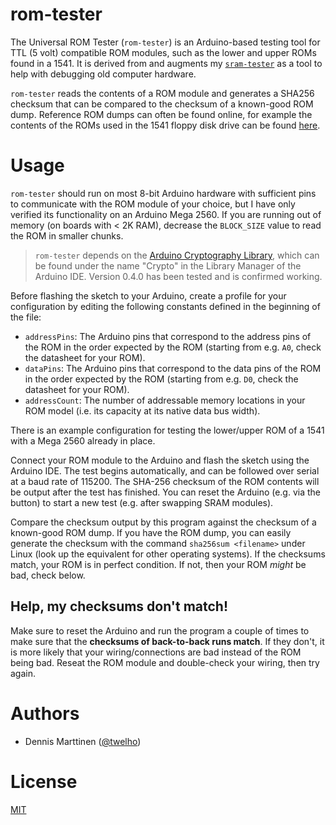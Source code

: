 # rom-tester

The Universal ROM Tester (`rom-tester`) is an Arduino-based testing tool for TTL (5 volt) compatible ROM modules, such as the lower and upper ROMs found in a 1541. It is derived from and augments my [`sram-tester`](https://github.com/twelho/sram-tester) as a tool to help with debugging old computer hardware.

`rom-tester` reads the contents of a ROM module and generates a SHA256 checksum that can be compared to the checksum of a known-good ROM dump. Reference ROM dumps can often be found online, for example the contents of the ROMs used in the 1541 floppy disk drive can be found [here](http://www.zimmers.net/anonftp/pub/cbm/firmware/drives/new/1541/).

# Usage

`rom-tester` should run on most 8-bit Arduino hardware with sufficient pins to communicate with the ROM module of your choice, but I have only verified its functionality on an Arduino Mega 2560. If you are running out of memory (on boards with < 2K RAM), decrease the `BLOCK_SIZE` value to read the ROM in smaller chunks.

> `rom-tester` depends on the [Arduino Cryptography Library](https://rweather.github.io/arduinolibs/crypto.html), which can be found under the name "Crypto" in the Library Manager of the Arduino IDE. Version 0.4.0 has been tested and is confirmed working.

Before flashing the sketch to your Arduino, create a profile for your configuration by editing the following constants defined in the beginning of the file:

- `addressPins`: The Arduino pins that correspond to the address pins of the ROM in the order expected by the ROM (starting from e.g. `A0`, check the datasheet for your ROM).
- `dataPins`: The Arduino pins that correspond to the data pins of the ROM in the order expected by the ROM (starting from e.g. `D0`, check the datasheet for your ROM).
- `addressCount`: The number of addressable memory locations in your ROM model (i.e. its capacity at its native data bus width).

There is an example configuration for testing the lower/upper ROM of a 1541 with a Mega 2560 already in place.

Connect your ROM module to the Arduino and flash the sketch using the Arduino IDE. The test begins automatically, and can be followed over serial at a baud rate of 115200. The SHA-256 checksum of the ROM contents will be output after the test has finished. You can reset the Arduino (e.g. via the button) to start a new test (e.g. after swapping SRAM modules).

Compare the checksum output by this program against the checksum of a known-good ROM dump. If you have the ROM dump, you can easily generate the checksum with the command `sha256sum <filename>` under Linux (look up the equivalent for other operating systems). If the checksums match, your ROM is in perfect condition. If not, then your ROM *might* be bad, check below.

## Help, my checksums don't match!

Make sure to reset the Arduino and run the program a couple of times to make sure that the **checksums of back-to-back runs match**. If they don't, it is more likely that your wiring/connections are bad instead of the ROM being bad. Reseat the ROM module and double-check your wiring, then try again.

# Authors

- Dennis Marttinen ([@twelho](https://github.com/twelho))

# License

[MIT](LICENSE)
